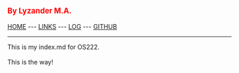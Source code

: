 ---
---
<span style="color:red; font-weight:bold; font-size:larger;">By Lyzander M.A. </span>
<br><br>
[HOME](.) ---
[LINKS](/LINKS/) ---
[LOG](TXT/mylog.txt) ---
[GITHUB](https://github.com/LyzanderAndrylie/os222)
<br>
<hr>
This is my index.md for OS222.
<br><br>
This is the way!
<br>
<br>
